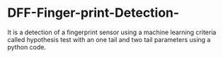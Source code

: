 # DFF-Finger-print-Detection-
It is a detection of a fingerprint sensor using a machine learning criteria called hypothesis test with an one tail and two tail parameters using a python code.
